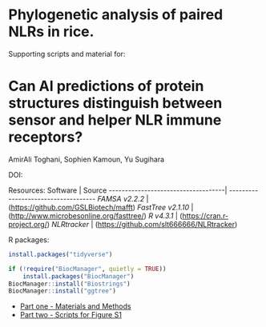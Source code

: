 # Phylogenetic analysis of paired NLRs in rice.

Supporting scripts and material for:
# Can AI predictions of protein structures distinguish between sensor and helper NLR immune receptors?

AmirAli Toghani, Sophien Kamoun, Yu Sugihara


DOI: 



Resources:
Software                            | Source
------------------------------------| ------------------------------------
*FAMSA v2.2.2*                      | (https://github.com/GSLBiotech/mafft)
*FastTree v2.1.10*                  | (http://www.microbesonline.org/fasttree/)
*R v4.3.1*                          | (https://cran.r-project.org/)
*NLRtracker*                        | (https://github.com/slt666666/NLRtracker)


R packages:
```R
install.packages("tidyverse")

if (!require("BiocManager", quietly = TRUE))
    install.packages("BiocManager")
BiocManager::install("Biostrings")
BiocManager::install("ggtree")
```


* [Part one - Materials and Methods](/01_materials_and_methods.md)
* [Part two - Scripts for Figure S1](/02_Figure_S1.md)
